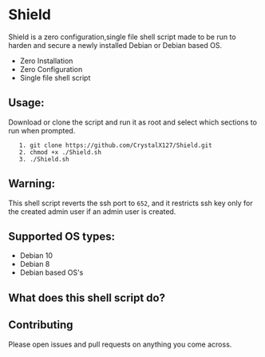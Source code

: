# Shield

Shield is a zero configuration,single file shell script made to be run to harden and secure a newly installed Debian or Debian based OS.

- Zero Installation 
- Zero Configuration
- Single file shell script

## Usage:
Download or clone the script and run it as root and select which sections to run when prompted.
```
   1. git clone https://github.com/CrystalX127/Shield.git
   2. chmod +x ./Shield.sh
   3. ./Shield.sh
```
## Warning:
This shell script reverts the ssh port to `652`, and it restricts ssh key only for the created admin user if an admin user is created.

## Supported OS types:
- Debian 10
- Debian 8
- Debian based OS's

## What does this shell script do?


   
## Contributing 
Please open issues and pull requests on anything you come across.
